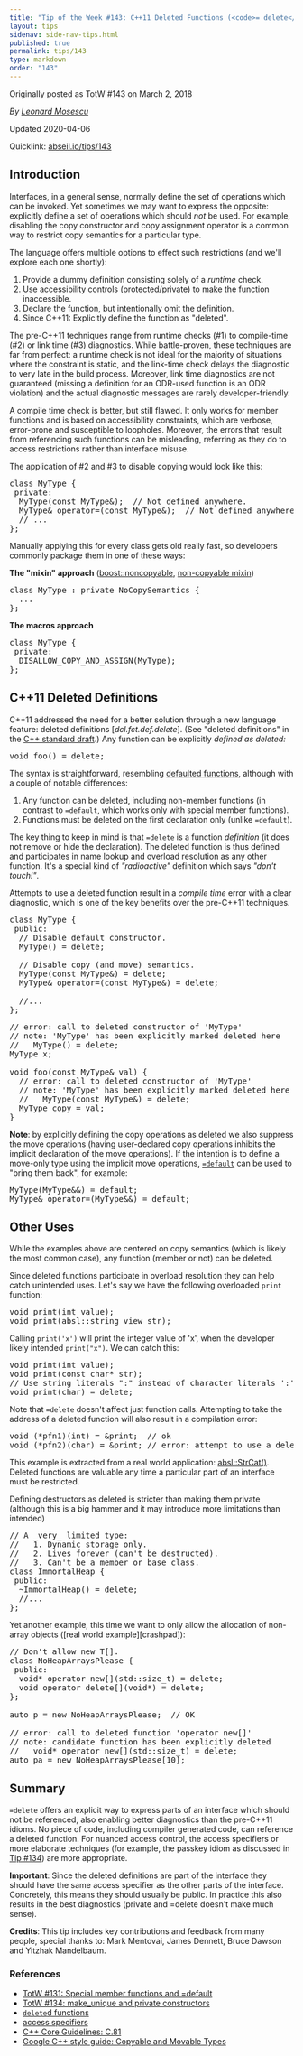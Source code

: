 ```yaml
---
title: "Tip of the Week #143: C++11 Deleted Functions (<code>= delete</code>)"
layout: tips
sidenav: side-nav-tips.html
published: true
permalink: tips/143
type: markdown
order: "143"
---
```


Originally posted as TotW #143 on March 2, 2018

*By [Leonard Mosescu](mailto:mosescu@google.com)*

Updated 2020-04-06

Quicklink: [abseil.io/tips/143](https://abseil.io/tips/143)


## Introduction

Interfaces, in a general sense, normally define the set of operations which can
be invoked. Yet sometimes we may want to express the opposite: explicitly define
a set of operations which should *not* be used. For example, disabling the copy
constructor and copy assignment operator is a common way to restrict copy
semantics for a particular type.

The language offers multiple options to effect such restrictions (and we'll
explore each one shortly):

1.  Provide a dummy definition consisting solely of a *runtime* check.
2.  Use accessibility controls (protected/private) to make the function
    inaccessible.
3.  Declare the function, but intentionally omit the definition.
4.  Since C++11: Explicitly define the function as "deleted".

The pre-C++11 techniques range from runtime checks (#1) to compile-time (#2) or
link time (#3) diagnostics. While battle-proven, these techniques are far from
perfect: a runtime check is not ideal for the majority of situations where the
constraint is static, and the link-time check delays the diagnostic to very late
in the build process. Moreover, link time diagnostics are not guaranteed
(missing a definition for an ODR-used function is an ODR violation) and the
actual diagnostic messages are rarely developer-friendly.

A compile time check is better, but still flawed. It only works for member
functions and is based on accessibility constraints, which are verbose,
error-prone and susceptible to loopholes. Moreover, the errors that result from
referencing such functions can be misleading, referring as they do to access
restrictions rather than interface misuse.

The application of #2 and #3 to disable copying would look like this:

<pre class="prettyprint lang-cpp code">
class MyType {
 private:
  MyType(const MyType&);  // Not defined anywhere.
  MyType& operator=(const MyType&);  // Not defined anywhere.
  // ...
};
</pre>

Manually applying this for every class gets old really fast, so developers
commonly package them in one of these ways:

**The "mixin" approach** ([boost::noncopyable][boost],
[non-copyable mixin][mixin])

<pre class="prettyprint lang-cpp code">
class MyType : private NoCopySemantics {
  ...
};
</pre>

**The macros approach**

<pre class="prettyprint lang-cpp code">
class MyType {
 private:
  DISALLOW_COPY_AND_ASSIGN(MyType);
};
</pre>

## C++11 Deleted Definitions

C++11 addressed the need for a better solution through a new language feature:
deleted definitions \[*dcl.fct.def.delete*\]. (See "deleted definitions" in the
[C++ standard draft][c++-draft].) Any function can be explicitly *defined as
deleted:*

<pre class="prettyprint lang-cpp code">
void foo() = delete;
</pre>

The syntax is straightforward, resembling [defaulted functions](131), although
with a couple of notable differences:

1.  Any function can be deleted, including non-member functions (in contrast to
    `=default`, which works only with special member functions).
2.  Functions must be deleted on the first declaration only (unlike `=default`).

The key thing to keep in mind is that `=delete` is a function *definition* (it
does not remove or hide the declaration). The deleted function is thus defined
and participates in name lookup and overload resolution as any other function.
It's a special kind of *"radioactive"* definition which says *"don't touch!"*.

Attempts to use a deleted function result in a *compile time* error with a clear
diagnostic, which is one of the key benefits over the pre-C++11 techniques.

<pre class="prettyprint lang-cpp code">
class MyType {
 public:
  // Disable default constructor.
  MyType() = delete;

  // Disable copy (and move) semantics.
  MyType(const MyType&) = delete;
  MyType& operator=(const MyType&) = delete;

  //...
};
</pre>

<pre class="prettyprint lang-cpp code">
// error: call to deleted constructor of 'MyType'
// note: 'MyType' has been explicitly marked deleted here
//   MyType() = delete;
MyType x;

void foo(const MyType& val) {
  // error: call to deleted constructor of 'MyType'
  // note: 'MyType' has been explicitly marked deleted here
  //   MyType(const MyType&) = delete;
  MyType copy = val;
}
</pre>

**Note**: by explicitly defining the copy operations as deleted we also suppress
the move operations (having user-declared copy operations inhibits the implicit
declaration of the move operations). If the intention is to define a move-only
type using the implicit move operations, [`=default`](131) can be used to "bring
them back", for example:

<pre class="prettyprint lang-cpp code">
MyType(MyType&&) = default;
MyType& operator=(MyType&&) = default;
</pre>

## Other Uses

While the examples above are centered on copy semantics (which is likely the
most common case), any function (member or not) can be deleted.

Since deleted functions participate in overload resolution they can help catch
unintended uses. Let's say we have the following overloaded `print` function:

<pre class="prettyprint lang-cpp code">
void print(int value);
void print(absl::string_view str);
</pre>

Calling `print('x')` will print the integer value of 'x', when the developer
likely intended `print("x")`. We can catch this:

<pre class="prettyprint lang-cpp code">
void print(int value);
void print(const char* str);
// Use string literals ":" instead of character literals ':'.
void print(char) = delete;
</pre>

Note that `=delete` doesn't affect just function calls. Attempting to take the
address of a deleted function will also result in a compilation error:

<pre class="prettyprint lang-cpp code">
void (*pfn1)(int) = &print;  // ok
void (*pfn2)(char) = &print; // error: attempt to use a deleted function
</pre>

This example is extracted from a real world application:
[absl::StrCat()][strcat]. Deleted functions are valuable any time a particular
part of an interface must be restricted.

Defining destructors as deleted is stricter than making them private (although
this is a big hammer and it may introduce more limitations than intended)

<pre class="prettyprint lang-cpp code">
// A _very_ limited type:
//   1. Dynamic storage only.
//   2. Lives forever (can't be destructed).
//   3. Can't be a member or base class.
class ImmortalHeap {
 public:
  ~ImmortalHeap() = delete;
  //...
};
</pre>

Yet another example, this time we want to only allow the allocation of non-array
objects ([real world example][crashpad]):

<pre class="prettyprint lang-cpp code">
// Don't allow new T[].
class NoHeapArraysPlease {
 public:
  void* operator new[](std::size_t) = delete;
  void operator delete[](void*) = delete;
};

auto p = new NoHeapArraysPlease;  // OK

// error: call to deleted function 'operator new[]'
// note: candidate function has been explicitly deleted
//   void* operator new[](std::size_t) = delete;
auto pa = new NoHeapArraysPlease[10];
</pre>

## Summary

`=delete` offers an explicit way to express parts of an interface which should
not be referenced, also enabling better diagnostics than the pre-C++11 idioms.
No piece of code, including compiler generated code, can reference a deleted
function. For nuanced access control, the access specifiers or more elaborate
techniques (for example, the passkey idiom as discussed in [Tip #134](134)) are
more appropriate.

**Important**: Since the deleted definitions are part of the interface they
should have the same access specifier as the other parts of the interface.
Concretely, this means they should usually be public. In practice this also
results in the best diagnostics (private and =delete doesn't make much sense).

**Credits**: This tip includes key contributions and feedback from many people,
special thanks to: Mark Mentovai, James Dennett, Bruce Dawson and Yitzhak
Mandelbaum.

### References

*   [TotW #131: Special member functions and =default](131)
*   [TotW #134: make_unique and private constructors](134)
*   [`delete`d functions][deleted]
*   [access specifiers][access]
*   [C++ Core Guidelines: C.81][core-guidelines]
*   [Google C++ style guide: Copyable and Movable Types][styleguide]

[c++-draft]: http://eel.is/c++draft/dcl.fct.def.delete
[deleted]: http://en.cppreference.com/w/cpp/language/function#Deleted_functions
[access]: http://en.cppreference.com/w/cpp/language/access
[core-guidelines]: https://github.com/isocpp/CppCoreGuidelines/blob/master/CppCoreGuidelines.md#c81-use-delete-when-you-want-to-disable-default-behavior-without-wanting-an-alternative
[boost]: http://www.boost.org/doc/libs/master/libs/core/doc/html/core/noncopyable.html
[mixin]: https://en.wikibooks.org/wiki/More_C%2B%2B_Idioms/Non-copyable_Mixin
[styleguide]: https://google.github.io/styleguide/cppguide.html#Copyable_Movable_Types
[strcat]: https://github.com/abseil/abseil-cpp/blob/092ed9793a1ad0e7e418f32c057bf3159a71cd04/absl/strings/str_cat.h#L257
